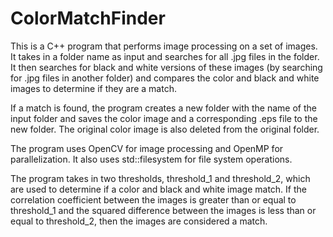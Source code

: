 # ColorMatchFinder
This is a C++ program that performs image processing on a set of images. It takes in a folder name as input and searches for all .jpg files in the folder. It then searches for black and white versions of these images (by searching for .jpg files in another folder) and compares the color and black and white images to determine if they are a match.

If a match is found, the program creates a new folder with the name of the input folder and saves the color image and a corresponding .eps file to the new folder. The original color image is also deleted from the original folder.

The program uses OpenCV for image processing and OpenMP for parallelization. It also uses std::filesystem for file system operations.

The program takes in two thresholds, threshold_1 and threshold_2, which are used to determine if a color and black and white image match. If the correlation coefficient between the images is greater than or equal to threshold_1 and the squared difference between the images is less than or equal to threshold_2, then the images are considered a match.
